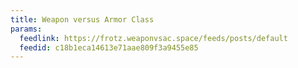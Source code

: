 ```yaml
---
title: Weapon versus Armor Class
params:
  feedlink: https://frotz.weaponvsac.space/feeds/posts/default
  feedid: c18b1eca14613e71aae809f3a9455e85
---
```

